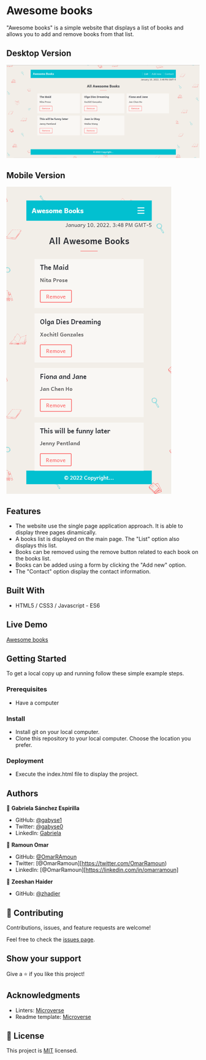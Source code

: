 # Awesome books

"Awesome books" is a simple website that displays a list of books and allows you to add and remove books from that list.

## Desktop Version

![screenshot desktop](./screenshot-desktop.png)

## Mobile Version

![screenshot mobile](./screenshot-mobile.png)

## Features

- The website use the single page application approach. It is able to display three pages dinamically.
- A books list is displayed on the main page. The "List" option also displays this list.
- Books can be removed using the remove button related to each book on the books list.
- Books can be added using a form by clicking the "Add new" option.
- The "Contact" option display the contact information.

## Built With

- HTML5 / CSS3 / Javascript - ES6

## Live Demo

[Awesome books](https://awesomebooks.omarramoun.com/)

## Getting Started

To get a local copy up and running follow these simple example steps.

### Prerequisites

- Have a computer

### Install

- Install git on your local computer.
- Clone this repository to your local computer. Choose the location you prefer.

### Deployment

- Execute the index.html file to display the project.

## Authors

👤 **Gabriela Sánchez Espirilla**

- GitHub: [@gabyse1](https://github.com/gabyse1)
- Twitter: [@gabyse0](https://twitter.com/gabyse0)
- LinkedIn: [Gabriela](https://www.linkedin.com/in/gabriela-s%C3%A1nchez-espirilla-83011b225/)

👤 **Ramoun Omar**

- GitHub: [@OmarRAmoun](https://github.com/OmarRamoun)
- Twitter: [@OmarRamoun][https://twitter.com/OmarRamoun)
- LinkedIn: [@OmarRamoun][https://linkedin.com/in/omarramoun]

👤 **Zeeshan Haider**

- GitHub: [@zhadier](https://github.com/zhadier)

## 🤝 Contributing

Contributions, issues, and feature requests are welcome!

Feel free to check the [issues page](../../issues/).

## Show your support

Give a ⭐️ if you like this project!

## Acknowledgments

- Linters: [Microverse](https://github.com/microverseinc/linters-config)
- Readme template: [Microverse](https://github.com/microverseinc/readme-template)

## 📝 License

This project is [MIT](./MIT.md) licensed.
